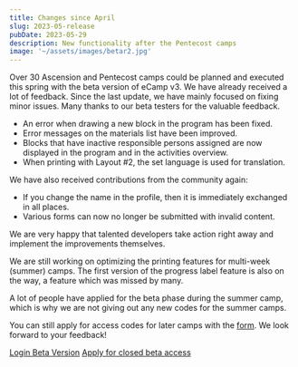 ```yaml
---
title: Changes since April
slug: 2023-05-release
pubDate: 2023-05-29
description: New functionality after the Pentecost camps
image: '~/assets/images/betar2.jpg'
---
```


Over 30 Ascension and Pentecost camps could be planned and executed this spring with the beta version of eCamp v3. We have already received a lot of feedback.
Since the last update, we have mainly focused on fixing minor issues.
Many thanks to our beta testers for the valuable feedback.

- An error when drawing a new block in the program has been fixed.
- Error messages on the materials list have been improved.
- Blocks that have inactive responsible persons assigned are now displayed in the program and in the activities overview.
- When printing with Layout #2, the set language is used for translation.

We have also received contributions from the community again:
- If you change the name in the profile, then it is immediately exchanged in all places.
- Various forms can now no longer be submitted with invalid content.

We are very happy that talented developers take action right away and implement the
improvements themselves.

We are still working on optimizing the printing features for multi-week (summer) camps.
The first version of the progress label feature is also on the way, a feature which was missed
by many.

A lot of people have applied for the beta phase during the summer camp, which is why we are not giving out any new codes for the summer camps.

You can still apply for access codes for later camps with the [form](https://forms.office.com/e/TRKsfnazf5). We look forward to your feedback!

<a class="btn secondary mr-4 mb-4" href="https://app.ecamp3.ch" target="_blank">Login Beta Version</a>
<a class="btn secondary mr-4 mb-4" href="https://forms.office.com/e/TRKsfnazf5" target="_blank">Apply for closed beta access</a>
